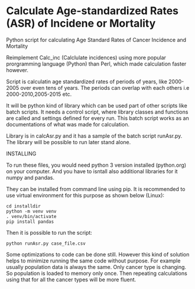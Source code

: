 # Calculate Age-standardized Rates (ASR) of Incidene or Mortality
Python script for calculating Age Standard Rates of Cancer Incidence and Mortality

Reimplement Calc_inc (Calclulate incidences) using more popular prorgramming language (Python) than Perl, which made calculation faster however.

Script is calculatin age standardized rates of periods of years, like 2000-2005 over even tens of years. The periods can overlap with each others 
i.e 2000-2010,2005-2015 etc.

It will be python kind of library which can be used part of other scripts like batch scripts. It needs a 
control script, where library classes and functions are called and settings defined for
every run. This batch script works as an documentations of what was made for calculation.

Library is in calcAsr.py and it has a sample of the batch script runAsr.py. The library will be possible to run later stand alone.

INSTALLING

To run these files, you would need python 3 version installed (python.org) on your computer. And you have to isntall also additional
libraries for it numpy and pandas.

They can be installed from command line using pip. It is recommended to use virtual environment for this purpose as shown below (Linux):

	cd installdir
	python -m venv venv
	. venv/bin/activate
	pip install pandas

Then it is possible to run the script:

	python runAsr.py case_file.csv

Some optimizations to code can be done still. However this kind of solution helps to minimize running the same code without purpose. For example
usually population data is always the same. Only cancer type is changing. So population is loaded to memory only once. Then repeating calculations using that for
all the cancer types will be more fluent.
